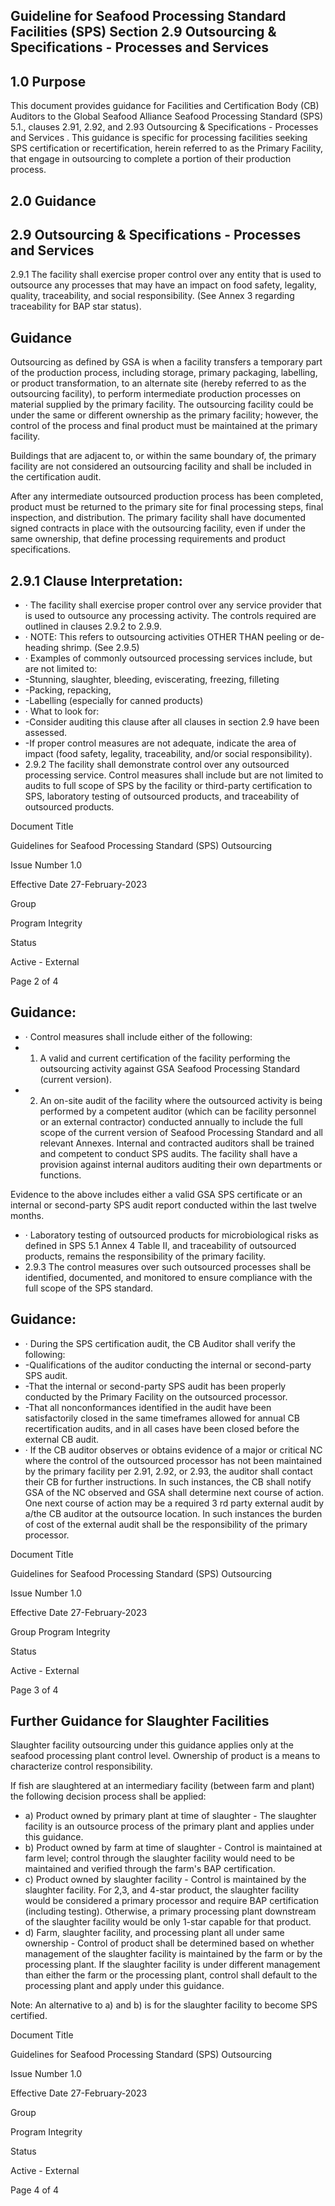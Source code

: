 <!-- image -->

## Guideline for Seafood Processing Standard Facilities (SPS) Section 2.9 Outsourcing &amp; Specifications - Processes and Services

## 1.0 Purpose

This document provides guidance for Facilities and Certification Body (CB) Auditors to the Global Seafood Alliance Seafood Processing Standard (SPS) 5.1., clauses 2.91, 2.92, and 2.93 Outsourcing &amp; Specifications - Processes and Services .  This guidance is specific for processing facilities seeking SPS certification or recertification, herein referred to as the Primary Facility, that engage in outsourcing to complete a portion of their production process.

## 2.0 Guidance

## 2.9 Outsourcing &amp; Specifications - Processes and Services

2.9.1 The facility shall exercise proper control over any entity that is used to outsource any processes that may have an impact on food safety, legality, quality, traceability, and social responsibility. (See Annex 3 regarding traceability for BAP star status).

## Guidance

Outsourcing as defined by GSA is when a facility transfers a temporary part of the production process, including  storage,  primary  packaging,  labelling,  or  product  transformation,  to  an  alternate  site  (hereby referred to as the outsourcing facility), to perform intermediate production processes on material supplied by the primary facility.  The outsourcing facility could be under the same or different ownership as the primary facility; however, the control of the process and final product must be maintained at the primary facility.

Buildings that are adjacent to, or within the same boundary of, the primary facility are not considered an outsourcing facility and shall be included in the certification audit.

After any intermediate outsourced production process has been completed, product must be returned to the primary site for final processing steps, final inspection, and distribution.  The primary facility shall have documented signed contracts in place with the outsourcing facility, even if under the same ownership, that define processing requirements and product specifications.

## 2.9.1 Clause Interpretation:

- · The facility shall exercise proper control over any service provider that is used to outsource any processing activity.  The controls required are outlined in clauses 2.9.2 to 2.9.9.
- · NOTE: This refers to outsourcing activities OTHER THAN peeling or de-heading shrimp. (See 2.9.5)
- · Examples of commonly outsourced processing services include, but are not limited to:
- -Stunning, slaughter, bleeding, eviscerating, freezing, filleting
- -Packing, repacking,
- -Labelling (especially for canned products)
- · What to look for:
- -Consider auditing this clause after all clauses in section 2.9 have been assessed.
- -If  proper  control  measures  are  not  adequate,  indicate  the  area  of  impact  (food  safety, legality, traceability, and/or social responsibility).
- 2.9.2 The facility shall demonstrate control over any outsourced processing service. Control measures shall include but are not limited to audits to full scope of SPS by the facility or third-party certification to SPS, laboratory testing of outsourced products, and traceability of outsourced products.

<!-- image -->

Document Title

Guidelines for Seafood Processing Standard (SPS) Outsourcing

Issue Number 1.0

Effective Date 27-February-2023

Group

Program Integrity

Status

Active - External

Page 2 of 4

## Guidance:

- · Control measures shall include either of the following:
- 1. A valid and current certification of the facility performing the outsourcing activity against GSA Seafood Processing Standard (current version).
- 2. An on-site audit of the facility where the outsourced activity is being performed by a competent auditor  (which  can  be  facility  personnel  or  an  external  contractor)  conducted  annually  to include the full scope of the current version of Seafood Processing Standard and all relevant Annexes.  Internal  and  contracted  auditors  shall  be  trained  and  competent  to  conduct  SPS audits.    The  facility  shall  have  a  provision  against  internal  auditors  auditing  their  own departments or functions.

Evidence to the above includes either a valid GSA SPS certificate or an internal or second-party SPS audit report conducted within the last twelve months.

- · Laboratory testing of outsourced products for microbiological risks as defined in SPS 5.1 Annex 4 Table II, and traceability of outsourced products, remains the responsibility of the primary facility.
- 2.9.3  The  control  measures  over  such  outsourced  processes  shall  be  identified,  documented,  and monitored to ensure compliance with the full scope of the SPS standard.

## Guidance:

- · During the SPS certification audit, the CB Auditor shall verify the following:
- -Qualifications of the auditor conducting the internal or second-party SPS audit.
- -That the internal or second-party SPS audit has been properly conducted by the Primary Facility on the outsourced processor.
- -That all nonconformances identified in the audit have been satisfactorily closed in the same timeframes allowed for annual CB recertification audits, and in all cases have been closed before the external CB audit.
- · If the CB auditor observes or obtains evidence of a major or critical NC where the control of the outsourced processor has not been maintained by the primary facility per 2.91, 2.92, or 2.93, the auditor shall contact their CB for further instructions.  In such instances, the CB shall notify GSA of the NC observed and GSA shall determine next course of action. One next course of action may be a required 3 rd party external audit by a/the CB auditor at the outsource location.  In such instances the burden of cost of the external audit shall be the responsibility of the primary processor.

<!-- image -->

Document Title

Guidelines for Seafood Processing Standard (SPS) Outsourcing

Issue Number 1.0

Effective Date 27-February-2023

Group Program Integrity

Status

Active - External

Page 3 of 4

## Further Guidance for Slaughter Facilities

Slaughter facility  outsourcing under this guidance applies only at the seafood processing plant control level. Ownership of product is a means to characterize control responsibility.

If fish are slaughtered at an intermediary facility (between farm and plant) the following decision process shall be applied:

- a) Product  owned by primary plant at  time  of  slaughter  -  The  slaughter  facility  is  an  outsource process of the primary plant and applies under this guidance.
- b) Product owned by farm at time of slaughter - Control is maintained at farm level; control through the  slaughter  facility  would  need  to  be  maintained  and  verified  through  the  farm's  BAP certification.
- c) Product owned by slaughter facility - Control is maintained by the slaughter facility.  For 2,3, and 4-star product, the slaughter facility would be considered a primary processor and require BAP certification  (including  testing).    Otherwise,  a  primary  processing  plant  downstream  of  the slaughter facility would be only 1-star capable for that product.
- d) Farm, slaughter facility, and processing plant all under same ownership - Control of product shall be determined based on whether management of the slaughter facility is maintained by the farm or by the processing plant.  If the slaughter facility is under different management than either the farm or the processing plant, control shall default to the processing plant and apply under this guidance.

Note:  An alternative to a) and b) is for the slaughter facility to become SPS certified.

<!-- image -->

Document Title

Guidelines for Seafood Processing Standard (SPS) Outsourcing

Issue Number 1.0

Effective Date 27-February-2023

Group

Program Integrity

Status

Active - External

Page 4 of 4